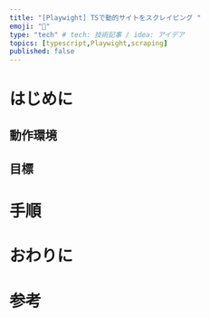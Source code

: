 ```yaml
---
title: "[Playwight] TSで動的サイトをスクレイピング "
emoji: "🤖"
type: "tech" # tech: 技術記事 / idea: アイデア
topics: [typescript,Playwight,scraping]
published: false
---
```

# はじめに

## 動作環境

## 目標

# 手順

# おわりに

# 参考

